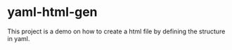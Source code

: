# yaml-html-gen


This project is a demo on how to create a html file by defining the structure in yaml.
